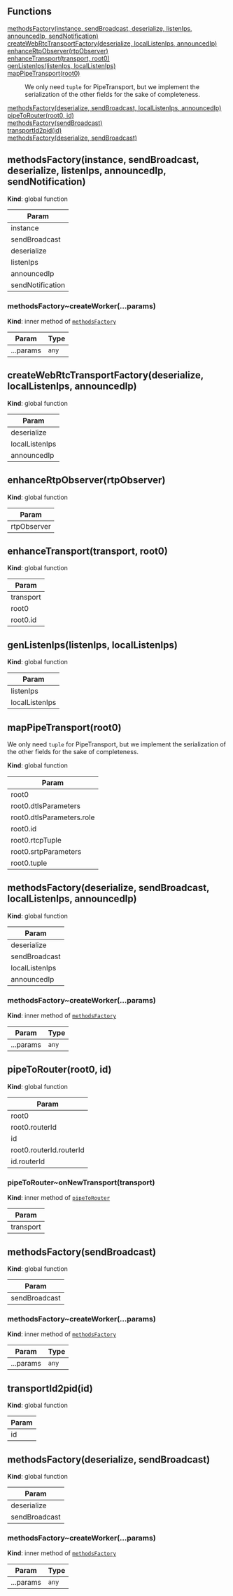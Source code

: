 ## Functions

<dl>
<dt><a href="#methodsFactory">methodsFactory(instance, sendBroadcast, deserialize, listenIps, announcedIp, sendNotification)</a></dt>
<dd></dd>
<dt><a href="#createWebRtcTransportFactory">createWebRtcTransportFactory(deserialize, localListenIps, announcedIp)</a></dt>
<dd></dd>
<dt><a href="#enhanceRtpObserver">enhanceRtpObserver(rtpObserver)</a></dt>
<dd></dd>
<dt><a href="#enhanceTransport">enhanceTransport(transport, root0)</a></dt>
<dd></dd>
<dt><a href="#genListenIps">genListenIps(listenIps, localListenIps)</a></dt>
<dd></dd>
<dt><a href="#mapPipeTransport">mapPipeTransport(root0)</a></dt>
<dd><p>We only need <code>tuple</code> for PipeTransport, but we implement the serialization of
the other fields for the sake of completeness.</p>
</dd>
<dt><a href="#methodsFactory">methodsFactory(deserialize, sendBroadcast, localListenIps, announcedIp)</a></dt>
<dd></dd>
<dt><a href="#pipeToRouter">pipeToRouter(root0, id)</a></dt>
<dd></dd>
<dt><a href="#methodsFactory">methodsFactory(sendBroadcast)</a></dt>
<dd></dd>
<dt><a href="#transportId2pid">transportId2pid(id)</a></dt>
<dd></dd>
<dt><a href="#methodsFactory">methodsFactory(deserialize, sendBroadcast)</a></dt>
<dd></dd>
</dl>

<a name="methodsFactory"></a>

## methodsFactory(instance, sendBroadcast, deserialize, listenIps, announcedIp, sendNotification)
**Kind**: global function  

| Param |
| --- |
| instance | 
| sendBroadcast | 
| deserialize | 
| listenIps | 
| announcedIp | 
| sendNotification | 

<a name="methodsFactory..createWorker"></a>

### methodsFactory~createWorker(...params)
**Kind**: inner method of [<code>methodsFactory</code>](#methodsFactory)  

| Param | Type |
| --- | --- |
| ...params | <code>any</code> | 

<a name="createWebRtcTransportFactory"></a>

## createWebRtcTransportFactory(deserialize, localListenIps, announcedIp)
**Kind**: global function  

| Param |
| --- |
| deserialize | 
| localListenIps | 
| announcedIp | 

<a name="enhanceRtpObserver"></a>

## enhanceRtpObserver(rtpObserver)
**Kind**: global function  

| Param |
| --- |
| rtpObserver | 

<a name="enhanceTransport"></a>

## enhanceTransport(transport, root0)
**Kind**: global function  

| Param |
| --- |
| transport | 
| root0 | 
| root0.id | 

<a name="genListenIps"></a>

## genListenIps(listenIps, localListenIps)
**Kind**: global function  

| Param |
| --- |
| listenIps | 
| localListenIps | 

<a name="mapPipeTransport"></a>

## mapPipeTransport(root0)
We only need `tuple` for PipeTransport, but we implement the serialization of
the other fields for the sake of completeness.

**Kind**: global function  

| Param |
| --- |
| root0 | 
| root0.dtlsParameters | 
| root0.dtlsParameters.role | 
| root0.id | 
| root0.rtcpTuple | 
| root0.srtpParameters | 
| root0.tuple | 

<a name="methodsFactory"></a>

## methodsFactory(deserialize, sendBroadcast, localListenIps, announcedIp)
**Kind**: global function  

| Param |
| --- |
| deserialize | 
| sendBroadcast | 
| localListenIps | 
| announcedIp | 

<a name="methodsFactory..createWorker"></a>

### methodsFactory~createWorker(...params)
**Kind**: inner method of [<code>methodsFactory</code>](#methodsFactory)  

| Param | Type |
| --- | --- |
| ...params | <code>any</code> | 

<a name="pipeToRouter"></a>

## pipeToRouter(root0, id)
**Kind**: global function  

| Param |
| --- |
| root0 | 
| root0.routerId | 
| id | 
| root0.routerId.routerId | 
| id.routerId | 

<a name="pipeToRouter..onNewTransport"></a>

### pipeToRouter~onNewTransport(transport)
**Kind**: inner method of [<code>pipeToRouter</code>](#pipeToRouter)  

| Param |
| --- |
| transport | 

<a name="methodsFactory"></a>

## methodsFactory(sendBroadcast)
**Kind**: global function  

| Param |
| --- |
| sendBroadcast | 

<a name="methodsFactory..createWorker"></a>

### methodsFactory~createWorker(...params)
**Kind**: inner method of [<code>methodsFactory</code>](#methodsFactory)  

| Param | Type |
| --- | --- |
| ...params | <code>any</code> | 

<a name="transportId2pid"></a>

## transportId2pid(id)
**Kind**: global function  

| Param |
| --- |
| id | 

<a name="methodsFactory"></a>

## methodsFactory(deserialize, sendBroadcast)
**Kind**: global function  

| Param |
| --- |
| deserialize | 
| sendBroadcast | 

<a name="methodsFactory..createWorker"></a>

### methodsFactory~createWorker(...params)
**Kind**: inner method of [<code>methodsFactory</code>](#methodsFactory)  

| Param | Type |
| --- | --- |
| ...params | <code>any</code> | 

